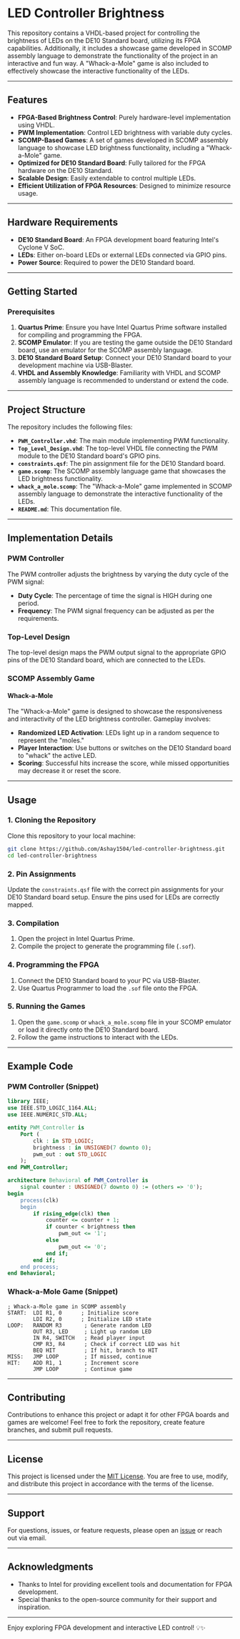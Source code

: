 # LED Controller Brightness

This repository contains a VHDL-based project for controlling the brightness of LEDs on the DE10 Standard board, utilizing its FPGA capabilities. Additionally, it includes a showcase game developed in SCOMP assembly language to demonstrate the functionality of the project in an interactive and fun way. A "Whack-a-Mole" game is also included to effectively showcase the interactive functionality of the LEDs.

---

## Features

- **FPGA-Based Brightness Control**: Purely hardware-level implementation using VHDL.
- **PWM Implementation**: Control LED brightness with variable duty cycles.
- **SCOMP-Based Games**: A set of games developed in SCOMP assembly language to showcase LED brightness functionality, including a "Whack-a-Mole" game.
- **Optimized for DE10 Standard Board**: Fully tailored for the FPGA hardware on the DE10 Standard.
- **Scalable Design**: Easily extendable to control multiple LEDs.
- **Efficient Utilization of FPGA Resources**: Designed to minimize resource usage.

---

## Hardware Requirements

- **DE10 Standard Board**: An FPGA development board featuring Intel's Cyclone V SoC.
- **LEDs**: Either on-board LEDs or external LEDs connected via GPIO pins.
- **Power Source**: Required to power the DE10 Standard board.

---

## Getting Started

### Prerequisites

1. **Quartus Prime**: Ensure you have Intel Quartus Prime software installed for compiling and programming the FPGA.
2. **SCOMP Emulator**: If you are testing the game outside the DE10 Standard board, use an emulator for the SCOMP assembly language.
3. **DE10 Standard Board Setup**: Connect your DE10 Standard board to your development machine via USB-Blaster.
4. **VHDL and Assembly Knowledge**: Familiarity with VHDL and SCOMP assembly language is recommended to understand or extend the code.

---

## Project Structure

The repository includes the following files:
- **`PWM_Controller.vhd`**: The main module implementing PWM functionality.
- **`Top_Level_Design.vhd`**: The top-level VHDL file connecting the PWM module to the DE10 Standard board's GPIO pins.
- **`constraints.qsf`**: The pin assignment file for the DE10 Standard board.
- **`game.scomp`**: The SCOMP assembly language game that showcases the LED brightness functionality.
- **`whack_a_mole.scomp`**: The "Whack-a-Mole" game implemented in SCOMP assembly language to demonstrate the interactive functionality of the LEDs.
- **`README.md`**: This documentation file.

---

## Implementation Details

### PWM Controller

The PWM controller adjusts the brightness by varying the duty cycle of the PWM signal:
- **Duty Cycle**: The percentage of time the signal is HIGH during one period.
- **Frequency**: The PWM signal frequency can be adjusted as per the requirements.

### Top-Level Design

The top-level design maps the PWM output signal to the appropriate GPIO pins of the DE10 Standard board, which are connected to the LEDs.

### SCOMP Assembly Game

#### Whack-a-Mole
The "Whack-a-Mole" game is designed to showcase the responsiveness and interactivity of the LED brightness controller. Gameplay involves:
- **Randomized LED Activation**: LEDs light up in a random sequence to represent the "moles."
- **Player Interaction**: Use buttons or switches on the DE10 Standard board to "whack" the active LED.
- **Scoring**: Successful hits increase the score, while missed opportunities may decrease it or reset the score.

---

## Usage

### 1. Cloning the Repository

Clone this repository to your local machine:
```bash
git clone https://github.com/Ashay1504/led-controller-brightness.git
cd led-controller-brightness
```

### 2. Pin Assignments

Update the `constraints.qsf` file with the correct pin assignments for your DE10 Standard board setup. Ensure the pins used for LEDs are correctly mapped.

### 3. Compilation

1. Open the project in Intel Quartus Prime.
2. Compile the project to generate the programming file (`.sof`).

### 4. Programming the FPGA

1. Connect the DE10 Standard board to your PC via USB-Blaster.
2. Use Quartus Programmer to load the `.sof` file onto the FPGA.

### 5. Running the Games

1. Open the `game.scomp` or `whack_a_mole.scomp` file in your SCOMP emulator or load it directly onto the DE10 Standard board.
2. Follow the game instructions to interact with the LEDs.

---

## Example Code

### PWM Controller (Snippet)

```vhdl
library IEEE;
use IEEE.STD_LOGIC_1164.ALL;
use IEEE.NUMERIC_STD.ALL;

entity PWM_Controller is
    Port (
        clk : in STD_LOGIC;
        brightness : in UNSIGNED(7 downto 0);
        pwm_out : out STD_LOGIC
    );
end PWM_Controller;

architecture Behavioral of PWM_Controller is
    signal counter : UNSIGNED(7 downto 0) := (others => '0');
begin
    process(clk)
    begin
        if rising_edge(clk) then
            counter <= counter + 1;
            if counter < brightness then
                pwm_out <= '1';
            else
                pwm_out <= '0';
            end if;
        end if;
    end process;
end Behavioral;
```

### Whack-a-Mole Game (Snippet)

```assembly
; Whack-a-Mole game in SCOMP assembly
START:  LDI R1, 0      ; Initialize score
        LDI R2, 0      ; Initialize LED state
LOOP:   RANDOM R3       ; Generate random LED
        OUT R3, LED     ; Light up random LED
        IN R4, SWITCH   ; Read player input
        CMP R3, R4      ; Check if correct LED was hit
        BEQ HIT         ; If hit, branch to HIT
MISS:   JMP LOOP        ; If missed, continue
HIT:    ADD R1, 1       ; Increment score
        JMP LOOP        ; Continue game
```

---

## Contributing

Contributions to enhance this project or adapt it for other FPGA boards and games are welcome! Feel free to fork the repository, create feature branches, and submit pull requests.

---

## License

This project is licensed under the [MIT License](LICENSE). You are free to use, modify, and distribute this project in accordance with the terms of the license.

---

## Support

For questions, issues, or feature requests, please open an [issue](https://github.com/Ashay1504/led-controller-brightness/issues) or reach out via email.

---

## Acknowledgments

- Thanks to Intel for providing excellent tools and documentation for FPGA development.
- Special thanks to the open-source community for their support and inspiration.

---

Enjoy exploring FPGA development and interactive LED control! 💡✨
